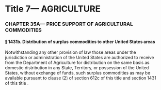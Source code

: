 
# Title 7— AGRICULTURE
### CHAPTER 35A— PRICE SUPPORT OF AGRICULTURAL COMMODITIES
#### § 1431b. Distribution of surplus commodities to other United States areas

Notwithstanding any other provision of law those areas under the jurisdiction or administration of the United States are authorized to receive from the Department of Agriculture for distribution on the same basis as domestic distribution in any State, Territory, or possession of the United States, without exchange of funds, such surplus commodities as may be available pursuant to clause (2) of section 612c of this title and section 1431 of this title .
